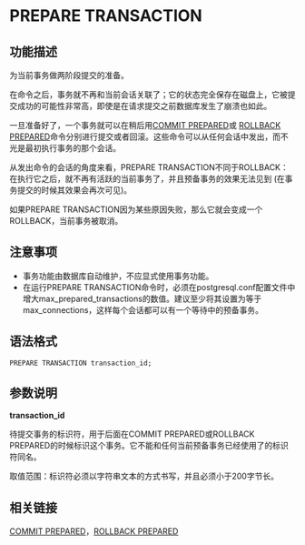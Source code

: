 # PREPARE TRANSACTION<a name="ZH-CN_TOPIC_0242370636"></a>

## 功能描述<a name="zh-cn_topic_0237122172_zh-cn_topic_0059779173_s84c1f6c6e66743a3b5e71a25e070e50f"></a>

为当前事务做两阶段提交的准备。

在命令之后，事务就不再和当前会话关联了；它的状态完全保存在磁盘上，它被提交成功的可能性非常高，即使是在请求提交之前数据库发生了崩溃也如此。

一旦准备好了，一个事务就可以在稍后用[COMMIT PREPARED](COMMIT-PREPARED.md)或  [ROLLBACK PREPARED](ROLLBACK-PREPARED.md)命令分别进行提交或者回滚。这些命令可以从任何会话中发出，而不光是最初执行事务的那个会话。

从发出命令的会话的角度来看，PREPARE TRANSACTION不同于ROLLBACK：在执行它之后，就不再有活跃的当前事务了，并且预备事务的效果无法见到 \(在事务提交的时候其效果会再次可见\)。

如果PREPARE TRANSACTION因为某些原因失败，那么它就会变成一个ROLLBACK，当前事务被取消。

## 注意事项<a name="zh-cn_topic_0237122172_zh-cn_topic_0059779173_sa5991e597322481d9b5cf468c92b7af7"></a>

-   事务功能由数据库自动维护，不应显式使用事务功能。
-   在运行PREPARE TRANSACTION命令时，必须在postgresql.conf配置文件中增大max\_prepared\_transactions的数值。建议至少将其设置为等于max\_connections，这样每个会话都可以有一个等待中的预备事务。

## 语法格式<a name="zh-cn_topic_0237122172_zh-cn_topic_0059779173_s53fd0bedc6174ab7a4c21729b10b8889"></a>

```
PREPARE TRANSACTION transaction_id;
```

## 参数说明<a name="zh-cn_topic_0237122172_zh-cn_topic_0059779173_safa475d1f6f848039db0d794c7f5aa5b"></a>

**transaction\_id**

待提交事务的标识符，用于后面在COMMIT PREPARED或ROLLBACK PREPARED的时候标识这个事务。它不能和任何当前预备事务已经使用了的标识符同名。

取值范围：标识符必须以字符串文本的方式书写，并且必须小于200字节长。

## 相关链接<a name="zh-cn_topic_0237122172_zh-cn_topic_0059779173_s2562d8e8d89a4cd981f08e57f14bb219"></a>

[COMMIT PREPARED](COMMIT-PREPARED.md)，[ROLLBACK PREPARED](ROLLBACK-PREPARED.md)

